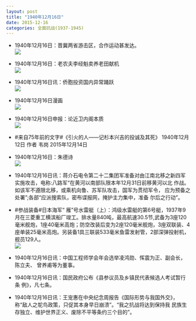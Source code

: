 ```yaml
---
layout: post
title: "1940年12月16日"
date: 2015-12-16
categories: 全面抗战(1937-1945)
---
```


<meta name="referrer" content="no-referrer" />

- 1940年12月16日：晋冀两省游击区，合作运动甚发达。 <br/><img src="https://ww2.sinaimg.cn/large/aca367d8jw1ez1wiccf0pj206x0ivn0c.jpg" />

- 1940年12月16日：老农夫李经魁卖养老田献机 <br/><img src="https://ww1.sinaimg.cn/large/aca367d8gw1ez1v319qmtj208x0bojse.jpg" />

- 1940年12月16日讯：侨胞投资国内异常踊跃 <br/><img src="https://ww2.sinaimg.cn/large/aca367d8jw1ez1urxmmtxj20ea075mys.jpg" />

- 1940年12月16日漫画 <br/><img src="https://ww1.sinaimg.cn/large/aca367d8jw1ez1raoleurj20b10ccgmu.jpg" />

- 1940年12月16日申报：论近卫内阁本质 <br/><img src="https://ww4.sinaimg.cn/large/aca367d8jw1ez1m3ds9wgj212c0i3jxf.jpg" />

- #来自75年前的文字#《引火的人——记杉本兴吉的投诚及其死》 1940年12月12日 作者 韦岗 2015年12月14日 

- 1940年12月16日：朱德诗 <br/><img src="https://ww3.sinaimg.cn/large/aca367d8jw1ez1dfuje6vj20ca0i0q43.jpg" />

- 1940年12月16日讯：蒋介石电令第二十二集团军准备对由江南北移之新四军实施攻击，电称:八路军“在黄河以南部队限本年12月31日前移黄河以北 作战。如该军不遵限北移，或乘机向鲁、苏军队攻击，国军为贯彻军令， 应为预备之处署”;各部“应派搜索队，密布谍报网，掩护主力集中，准备 尔后之行动”。 

- #参战装备#日本海军“ 雁”号水雷艇（上）：鸿级水雷艇的第6号艇，1937年9月在三菱重工横滨船厂竣工。排水量840吨，最高航速30.5节,武备为3座120毫米舰炮，1座40毫米高炮；防空改装后变为2座120毫米舰炮，3座双联装、4座单装25毫米高炮。另装备1具三联装533毫米鱼雷发射管，2部深弹投射机，舰员129人。 <br/><img src="https://ww2.sinaimg.cn/large/aca367d8jw1ez19opeephj20m80gotg7.jpg" />

- 1940年12月16日讯：中国工程师学会年会选举凌鸿勋、恽震为正、副会长，陈立夫、 曾养甫等为董事。 

- 1940年12月16日讯：国民政府公布《县参议员及乡镇民代表候选人考试暂行条 例》，凡七条。 

- 1940年12月16日讯：王宠惠在中央纪念周报告《国际形势与我国外交》， 称“敌人之鸵鸟政策，只促其本身早日崩溃”。“我之抗战将达到保持我 民族生存独立、维护世界正义、废除不平等条约三个目的”。 

